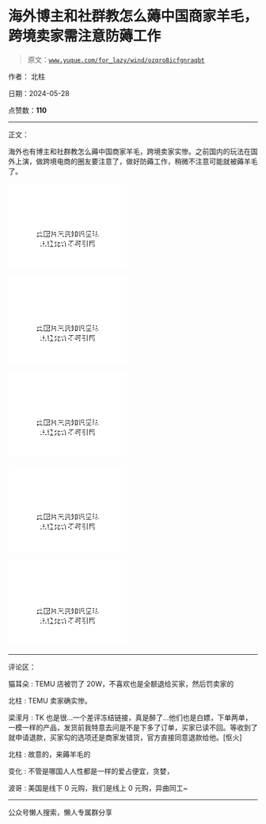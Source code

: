# 海外博主和社群教怎么薅中国商家羊毛，跨境卖家需注意防薅工作

> 原文：[`www.yuque.com/for_lazy/wind/ozqro8icfgnraqbt`](https://www.yuque.com/for_lazy/wind/ozqro8icfgnraqbt)

作者： 北柱

日期：2024-05-28

点赞数：**110**

* * *

正文：

海外也有博主和社群教怎么薅中国商家羊毛，跨境卖家实惨。之前国内的玩法在国外上演，做跨境电商的圈友要注意了，做好防薅工作，稍微不注意可能就被薅羊毛了。

![](img/3e8371a331db8a152e7a03631787f58a.png)

![](img/26a81e8b4b7a368480871c5472634608.png)

![](img/18192d01da84584955916bea33acfc5a.png)

![](img/79fbec82235a15724e918d939ad72653.png)

![](img/941ad76d0b42dc06a943bfaed1c4f52c.png)

* * *

评论区：

猫耳朵 : TEMU 店被罚了 20W，不喜欢也是全额退给买家，然后罚卖家的

北柱 : TEMU 卖家确实惨。

梁潆月 : TK 也是很…一个差评冻结链接，真是醉了…他们也是白嫖，下单两单，一模一样的产品，发货前我特意去问是不是下多了订单，买家已读不回。等收到了就申请退款，买家勾的选项还是商家发错货，官方直接同意退款给他。[怄火]

北柱 : 故意的，来薅羊毛的

变化 : 不管是哪国人人性都是一样的爱占便宜，贪婪，

波哥 : 美国是线下 0 元购，我们是线上 0 元购，异曲同工~

* * *

公众号懒人搜索，懒人专属群分享